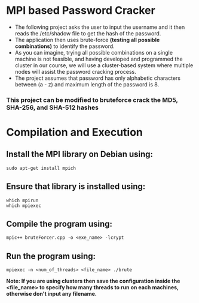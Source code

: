 # MPI based Password Cracker

 - The following project asks the user to input the username and it then reads the /etc/shadow file to get the hash of the password. 
 - The application then uses brute-force **(testing all possible combinations)** to identify the password. 
 - As you can imagine, trying all possible combinations on a single machine is not feasible, and having developed and programmed the cluster in our course, we will use a cluster-based system where multiple nodes will assist the password cracking process.
 - The project assumes that password has only alphabetic characters between (a - z) and maximum length of the password is 8.
 ### **This project can be modified to bruteforce crack the MD5, SHA-256, and SHA-512 hashes**

# Compilation and Execution
## Install the MPI library on Debian using:
	sudo apt-get install mpich
## Ensure that library is installed using:
	which mpirun
	which mpiexec
## Compile the program using:
	mpic++ bruteForcer.cpp -o <exe_name> -lcrypt
## Run the program using:
	mpiexec -n <num_of_threads> <file_name> ./brute
**Note: If you are using clusters then save the configuration inside the <file_name>  to specify how many threads to run on each machines, otherwise don't input any filename.**